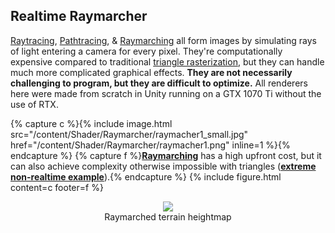 <head>
    <title>Raymarching</title>
    <link rel="stylesheet" href="/index.css">
</head>

## Realtime Raymarcher
[Raytracing](https://en.wikipedia.org/wiki/Ray_tracing_(graphics) "wikipedia"), [Pathtracing](https://en.wikipedia.org/wiki/Path_tracing "wikipedia"), & [Raymarching](https://youtu.be/svLzmFuSBhk "YouTube") all form images by simulating rays of light entering a camera for every pixel. They're computationally expensive compared to traditional <span class="tooltip" tip="Drawing images using triangles to represent objects, as any shape can be made given enough triangles.">[triangle rasterization](https://en.wikipedia.org/wiki/Rasterisation "wikipedia")</span>, but they can handle much more complicated graphical effects. **They are not necessarily challenging to program, but they are difficult to optimize.** All renderers here were made from scratch in Unity running on a GTX 1070 Ti without the use of RTX.

{% capture c %}{% include image.html src="/content/Shader/Raymarcher/raymacher1_small.jpg" href="/content/Shader/Raymarcher/raymacher1.png" inline=1 %}{% endcapture %}
{% capture f %}<strong><a href="https://youtu.be/svLzmFuSBhk" title="YouTube">Raymarching</a></strong> has a high upfront cost, but it can also achieve complexity otherwise impossible with triangles (<strong><a href="/content/Shader/Raymarcher/raymarch_offline.png">extreme non-realtime example</a></strong>).{% endcapture %}
{% include figure.html content=c footer=f %}

<center>
    <figure>
        <img src="/content/Shader/Raymarcher/raymarched terrain.gif">
        <figcaption>Raymarched terrain heightmap</figcaption>
    </figure>
</center>